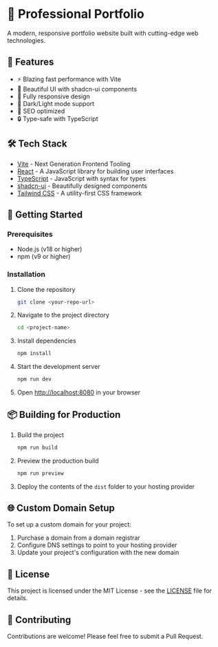 # 🎨 Professional Portfolio

A modern, responsive portfolio website built with cutting-edge web technologies.

## 🚀 Features

- ⚡️ Blazing fast performance with Vite
- 🎨 Beautiful UI with shadcn-ui components
- 📱 Fully responsive design
- 🌙 Dark/Light mode support
- 🎯 SEO optimized
- 🔒 Type-safe with TypeScript

## 🛠️ Tech Stack

- [Vite](https://vitejs.dev/) - Next Generation Frontend Tooling
- [React](https://react.dev/) - A JavaScript library for building user interfaces
- [TypeScript](https://www.typescriptlang.org/) - JavaScript with syntax for types
- [shadcn-ui](https://ui.shadcn.com/) - Beautifully designed components
- [Tailwind CSS](https://tailwindcss.com/) - A utility-first CSS framework

## 🚀 Getting Started

### Prerequisites

- Node.js (v18 or higher)
- npm (v9 or higher)

### Installation

1. Clone the repository
   ```bash
   git clone <your-repo-url>
   ```

2. Navigate to the project directory
   ```bash
   cd <project-name>
   ```

3. Install dependencies
   ```bash
   npm install
   ```

4. Start the development server
   ```bash
   npm run dev
   ```

5. Open [http://localhost:8080](http://localhost:8080) in your browser

## 📦 Building for Production

1. Build the project
   ```bash
   npm run build
   ```

2. Preview the production build
   ```bash
   npm run preview
   ```

3. Deploy the contents of the `dist` folder to your hosting provider

## 🌐 Custom Domain Setup

To set up a custom domain for your project:

1. Purchase a domain from a domain registrar
2. Configure DNS settings to point to your hosting provider
3. Update your project's configuration with the new domain

## 📝 License

This project is licensed under the MIT License - see the [LICENSE](LICENSE) file for details.

## 🤝 Contributing

Contributions are welcome! Please feel free to submit a Pull Request.
